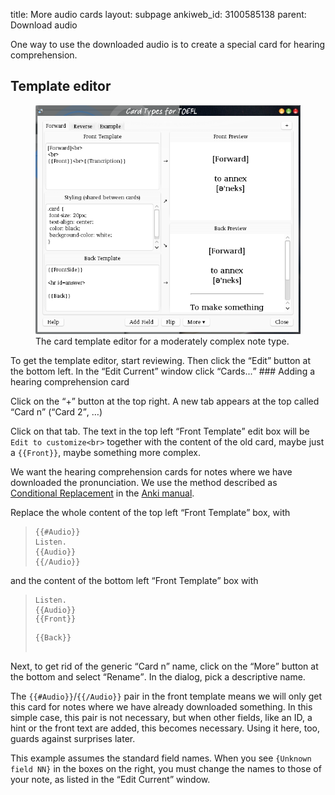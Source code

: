title: More audio cards
layout: subpage
ankiweb_id: 3100585138
parent: Download audio

One way to use the downloaded audio is to create a special card for
hearing comprehension.

## Template editor

<figure>
<img src="images/card_types.png" alt="Window with tabs reading Forward
Reverse Example at the top. The left of the main area is split in
three parts, Front template, Styling and Back template. The right is
split in two: Front preview and Back preview.">
<figcaption>The card template editor for a moderately complex note type.</figcaption>
</figure>
To get the template editor, start reviewing. Then click the <q>Edit</q>
button at the bottom left. In the <q>Edit Current</q> window click <q>Cards...</q>

<span class="clear" />
### Adding a hearing comprehension card

Click on the <q>+</q> button at the top right. A new tab appears at
the top called <q>Card n</q> (<q>Card 2</q>, …)

Click on that tab. The text in the top left <q>Front Template</q> edit
box will be `Edit to customize<br>` together with the content of the old
card, maybe just a `{{Front}}`, maybe something more complex.

We want the hearing comprehension cards for notes where we have
downloaded the pronunciation. We use the method described as
[Conditional Replacement](http://ankisrs.net/docs/manual.html#conditionalreplacement) in the
[Anki manual](http://ankisrs.net/docs/manual.html).

Replace the whole content of the top left <q>Front Template</q> box, with
<blockquote><pre><code>{{#Audio}}
Listen.
{{Audio}}
{{/Audio}}</code></pre></blockquote>
and the content of the bottom left <q>Front Template</q> box with
<blockquote><pre><code>Listen.
{{Audio}}
<div>{{Front}}</div>
<div>{{Back}}</div>
</code></pre></blockquote>

Next, to get rid of the generic <q>Card n</q> name, click on the <q>More</q>
button at the bottom and select <q>Rename</q>. In the dialog, pick a
descriptive name.

The `{{#Audio}}`/`{{/Audio}}` pair in the front template means we will
only get this card for notes where we have already downloaded
something.  In this simple case, this pair is not necessary, but when
other fields, like an ID, a hint or the front text are added, this
becomes necessary. Using it here, too, guards against surprises later.

This example assumes the standard field names. When you see `{Unknown
field NN}` in the boxes on the right, you must change the names  to
those of your note, as listed in the  <q>Edit Current</q> window.
